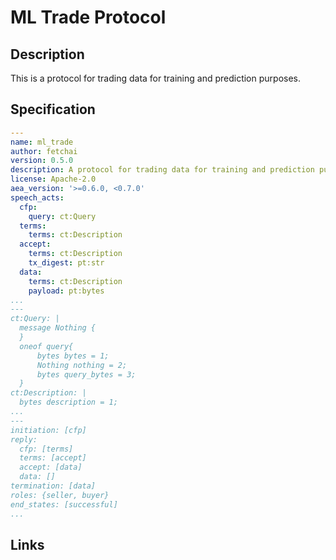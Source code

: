 # ML Trade Protocol

## Description

This is a protocol for trading data for training and prediction purposes.

## Specification

```yaml
---
name: ml_trade
author: fetchai
version: 0.5.0
description: A protocol for trading data for training and prediction purposes.
license: Apache-2.0
aea_version: '>=0.6.0, <0.7.0'
speech_acts:
  cfp:
    query: ct:Query
  terms:
    terms: ct:Description
  accept:
    terms: ct:Description
    tx_digest: pt:str
  data:
    terms: ct:Description
    payload: pt:bytes
...
---
ct:Query: |
  message Nothing {
  }
  oneof query{
      bytes bytes = 1;
      Nothing nothing = 2;
      bytes query_bytes = 3;
  }
ct:Description: |
  bytes description = 1;
...
---
initiation: [cfp]
reply:
  cfp: [terms]
  terms: [accept]
  accept: [data]
  data: []
termination: [data]
roles: {seller, buyer}
end_states: [successful]
...
```

## Links
